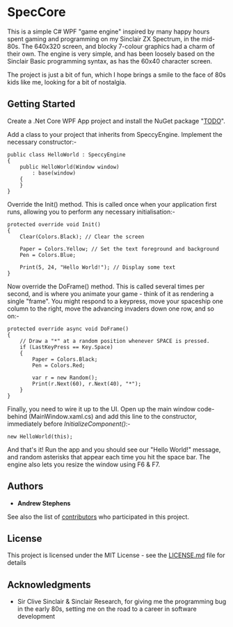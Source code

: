 # SpecCore

This is a simple C# WPF "game engine" inspired by many happy hours spent gaming and programming on my Sinclair ZX Spectrum, in the mid-80s. The 640x320 screen, and blocky 7-colour graphics had a charm of their own. The engine is very simple, and has been loosely based on the Sinclair Basic programming syntax, as has the 60x40 character screen.

The project is just a bit of fun, which I hope brings a smile to the face of 80s kids like me, looking for a bit of nostalgia.

## Getting Started

Create a .Net Core WPF App project and install the NuGet package "[TODO](TODO)".

Add a class to your project that inherits from  SpeccyEngine. Implement the necessary constructor:-

    public class HelloWorld : SpeccyEngine
    {
        public HelloWorld(Window window)
            : base(window)
        {
        }
    }

Override the Init() method. This is called once when your application first runs, allowing you to perform any necessary initialisation:-

    protected override void Init()
    {
        Clear(Colors.Black); // Clear the screen
        
        Paper = Colors.Yellow; // Set the text foreground and background
        Pen = Colors.Blue;
        
        Print(5, 24, "Hello World!"); // Display some text
    }

Now override the DoFrame() method. This is called several times per second, and is where you animate your game - think of it as rendering a single "frame". You might respond to a keypress, move your spaceship one column to the right, move the advancing invaders down one row, and so on:-

    protected override async void DoFrame()
    {
        // Draw a "*" at a random position whenever SPACE is pressed.
        if (LastKeyPress == Key.Space) 
        {
            Paper = Colors.Black;
            Pen = Colors.Red;

            var r = new Random();
            Print(r.Next(60), r.Next(40), "*");
        }
    }

Finally,  you need to wire it up to the UI. Open up the main window code-behind (MainWindow.xaml.cs) and add this line to the constructor, immediately before *InitializeComponent()*:-

    new HelloWorld(this);

And that's it! Run the app and you should see our "Hello World!" message, and random asterisks that appear each time you hit the space bar. The engine also lets you resize the window using F6 & F7.


## Authors

* **Andrew Stephens**

See also the list of [contributors](https://github.com/your/project/contributors) who participated in this project.

## License

This project is licensed under the MIT License - see the [LICENSE.md](LICENSE.md) file for details

## Acknowledgments

* Sir Clive Sinclair & Sinclair Research, for giving me the programming bug in the early 80s, setting me on the road to a career in software development
